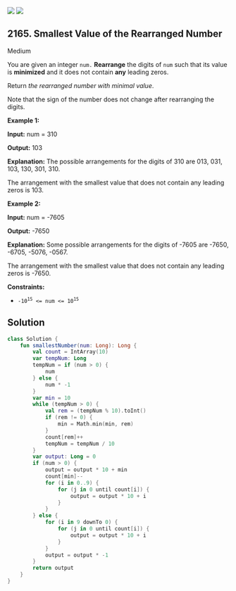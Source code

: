 [![](https://img.shields.io/github/stars/javadev/LeetCode-in-Kotlin?label=Stars&style=flat-square)](https://github.com/javadev/LeetCode-in-Kotlin)
[![](https://img.shields.io/github/forks/javadev/LeetCode-in-Kotlin?label=Fork%20me%20on%20GitHub%20&style=flat-square)](https://github.com/javadev/LeetCode-in-Kotlin/fork)

## 2165\. Smallest Value of the Rearranged Number

Medium

You are given an integer `num.` **Rearrange** the digits of `num` such that its value is **minimized** and it does not contain **any** leading zeros.

Return _the rearranged number with minimal value_.

Note that the sign of the number does not change after rearranging the digits.

**Example 1:**

**Input:** num = 310

**Output:** 103

**Explanation:** The possible arrangements for the digits of 310 are 013, 031, 103, 130, 301, 310. 

The arrangement with the smallest value that does not contain any leading zeros is 103. 

**Example 2:**

**Input:** num = -7605

**Output:** -7650

**Explanation:** Some possible arrangements for the digits of -7605 are -7650, -6705, -5076, -0567. 

The arrangement with the smallest value that does not contain any leading zeros is -7650. 

**Constraints:**

*   <code>-10<sup>15</sup> <= num <= 10<sup>15</sup></code>

## Solution

```kotlin
class Solution {
    fun smallestNumber(num: Long): Long {
        val count = IntArray(10)
        var tempNum: Long
        tempNum = if (num > 0) {
            num
        } else {
            num * -1
        }
        var min = 10
        while (tempNum > 0) {
            val rem = (tempNum % 10).toInt()
            if (rem != 0) {
                min = Math.min(min, rem)
            }
            count[rem]++
            tempNum = tempNum / 10
        }
        var output: Long = 0
        if (num > 0) {
            output = output * 10 + min
            count[min]--
            for (i in 0..9) {
                for (j in 0 until count[i]) {
                    output = output * 10 + i
                }
            }
        } else {
            for (i in 9 downTo 0) {
                for (j in 0 until count[i]) {
                    output = output * 10 + i
                }
            }
            output = output * -1
        }
        return output
    }
}
```